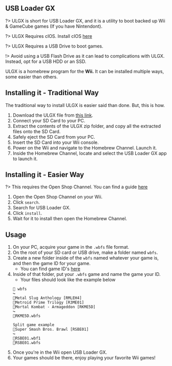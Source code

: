 ## USB Loader GX

?> ULGX is short for USB Loader GX, and it is a utility to boot backed up Wii & GameCube games (If you have Nintendont).

?> ULGX Requires cIOS. Install cIOS [here](cios)

?> ULGX Requires a USB Drive to boot games.

!> Avoid using a USB Flash Drive as it can lead to complications with ULGX. Instead, opt for a USB HDD or an SSD.

ULGX is a homebrew program for the **Wii.** It can be installed multiple ways, some easier than others.

## Installing it - Traditional Way

The traditional way to install ULGX is easier said than done. But, this is how.

1. Download the ULGX file from [this link](https://hbb1.oscwii.org/hbb/usbloader_gx/usbloader_gx.zip).
2. Connect your SD Card to your PC.
3. Extract the contents of the ULGX zip folder, and copy all the extracted files onto the SD Card.
4. Safely eject the SD Card from your PC.
5. Insert the SD Card into your Wii console.
6. Power on the Wii and navigate to the Homebrew Channel. Launch it.
7. Inside the Homebrew Channel, locate and select the USB Loader GX app to launch it.

## Installing it - Easier Way

?> This requires the Open Shop Channel. You can find a guide [here](osc)

1. Open the Open Shop Channel on your Wii.
2. Click `search`.
3. Search for USB Loader GX.
4. Click `install`.
5. Wait for it to install then open the Homebrew Channel.

## Usage

1. On your PC, acquire your game in the `.wbfs` file format.
2. On the root of your SD card or USB drive, make a folder named `wbfs`.
3. Create a new folder inside of the `wbfs` named whatever your game is, and then the game ID for your game. 
    - You can find game ID's [here](https://www.gametdb.com/)
4. Inside of that folder, put your `.wbfs` game and name the game your ID.
    - Your files should look like the example below
    ```
    📁 wbfs
    ↪️ 
    📁Metal Slug Anthology [RMLEH4]
    📁Metroid Prime Trilogy [R3ME01]
    📁Mortal Kombat - Armageddon [RKME5D]
    ↪️ 
    📄RKME5D.wbfs

    Split game example
    📁Super Smash Bros. Brawl [RSBE01]
    ↪️ 
    📄RSBE01.wbf1
    📄RSBE01.wbfs
    ```
5. Once you're in the Wii open USB Loader GX.
6. Your games should be there, enjoy playing your favorite Wii games!
